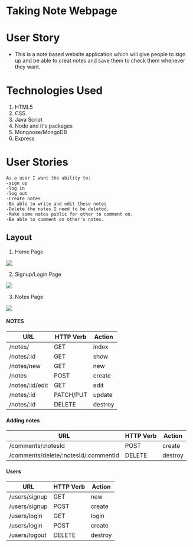 # Taking Note Webpage

# User Story

- This is a note based website application which will give people to sign up and be able to creat notes and save them to check them whenever they want.

# Technologies Used

1. HTML5
2. CSS
3. Java Script
4. Node and it's packages
5. Mongoose/MongoDB
6. Express


# User Stories
```
As a user I want the ability to:
-sign up
-log in
-log out
-Create notes
-Be able to write and edit these notes
-Delete the notes I need to be deleted.
-Make some notes public for other to comment on.
-Be able to comment on other's notes.
````
## Layout

1. Home Page

![](Images/firstpage.png)

2. Signup/Login Page

![](Images/secondpage.png)

3. Notes Page

![](Images/thirdpage.png)

#### NOTES

| **URL**          | **HTTP Verb**|**Action**|
|------------------|--------------|----------|
| /notes/         | GET          | index  
| /notes/:id      | GET          | show       
| /notes/new      | GET          | new   
| /notes          | POST         | create   
| /notes/:id/edit | GET          | edit       
| /notes/:id      | PATCH/PUT    | update    
| /notes/:id      | DELETE       | destroy  

#### Adding notes

| **URL**          | **HTTP Verb**|**Action**|
|--------------------|--------------|----------|
| /comments/:notesId | POST         | create  
| /comments/delete/:notesId/:commentId      | DELETE          | destroy       


#### Users

| **URL**          | **HTTP Verb**|**Action**|
|------------------|--------------|----------|
| /users/signup    | GET         | new  
| /users/signup    | POST         | create  
| /users/login     | GET         | login       
| /users/login     | POST         | create       
| /users/logout    | DELETE       | destroy   
